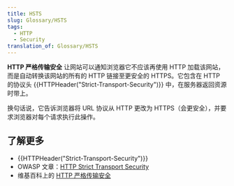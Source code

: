 ```yaml
---
title: HSTS
slug: Glossary/HSTS
tags:
  - HTTP
  - Security
translation_of: Glossary/HSTS
---
```

**HTTP 严格传输安全** 让网站可以通知浏览器它不应该再使用 HTTP 加载该网站，而是自动转换该网站的所有的 HTTP 链接至更安全的 HTTPS。它包含在 HTTP 的协议头 {{HTTPHeader("Strict-Transport-Security")}} 中，在服务器返回资源时带上。

换句话说，它告诉浏览器将 URL 协议从 HTTP 更改为 HTTPS（会更安全），并要求浏览器对每个请求执行此操作。

## 了解更多

- {{HTTPHeader("Strict-Transport-Security")}}
- OWASP 文章：[HTTP Strict Transport Security](https://www.owasp.org/index.php/HTTP_Strict_Transport_Security)
- 维基百科上的 [HTTP 严格传输安全](https://zh.wikipedia.org/wiki/HTTP_严格传输安全)
